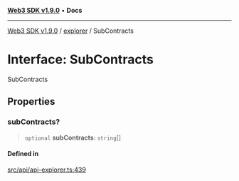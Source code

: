[**Web3 SDK v1.9.0**](../../../README.md) • **Docs**

***

[Web3 SDK v1.9.0](../../../globals.md) / [explorer](../README.md) / SubContracts

# Interface: SubContracts

SubContracts

## Properties

### subContracts?

> `optional` **subContracts**: `string`[]

#### Defined in

[src/api/api-explorer.ts:439](https://github.com/Mystic-Nayy/alephium-web3/blob/ee41f5e0e7d7fb0b155fe62f05b2ac03772895ca/packages/web3/src/api/api-explorer.ts#L439)

